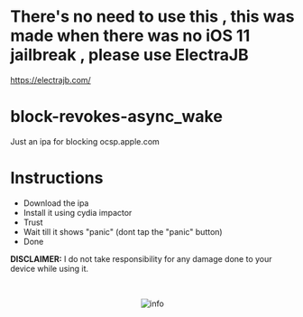 # There's no need to use this , this was made when there was no iOS 11 jailbreak , please use ElectraJB
https://electrajb.com/

# block-revokes-async_wake
Just an ipa for blocking ocsp.apple.com

# Instructions
- Download the ipa
- Install it using cydia impactor
- Trust
- Wait till it shows "panic" (dont tap the "panic" button)
- Done


**DISCLAIMER:** I do not take responsibility for any damage done to your device while using it.

<div align="center">
  <br />
  <p>
    <img src="https://i.imgur.com/HEtVbUc.png" alt="info"/></a>
  </p>
  </div>

